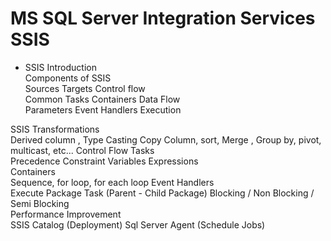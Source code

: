 # MS SQL Server Integration Services  SSIS
*  SSIS Introduction     
Components of SSIS  
Sources
Targets
Control flow  
Common Tasks
Containers
Data Flow  
Parameters
Event Handlers
Execution

SSIS Transformations       
       Derived column ,  Type Casting
       Copy Column, sort, Merge ,
       Group by, pivot, multicast, etc...
Control Flow Tasks   
        Precedence Constraint
Variables Expressions       
Containers          
   Sequence, for loop, for each loop 
Event Handlers               
Execute Package Task 
 (Parent - Child Package)
Blocking / Non Blocking / Semi Blocking  
Performance Improvement  
SSIS Catalog (Deployment) 
Sql Server Agent (Schedule Jobs) 
